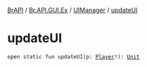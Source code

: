 [BrAPI](../../index.md) / [Br.API.GUI.Ex](../index.md) / [UIManager](index.md) / [updateUI](./update-u-i.md)

# updateUI

`open static fun updateUI(p: `[`Player`](https://hub.spigotmc.org/javadocs/spigot/org/bukkit/entity/Player.html)`!): `[`Unit`](https://kotlinlang.org/api/latest/jvm/stdlib/kotlin/-unit/index.html)